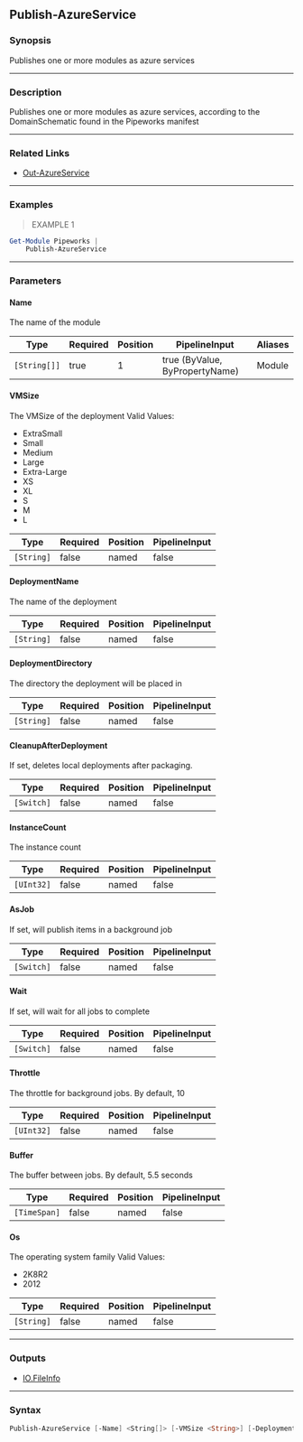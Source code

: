Publish-AzureService
--------------------

### Synopsis
Publishes one or more modules as azure services

---

### Description

Publishes one or more modules as azure services, according to the DomainSchematic found in the Pipeworks manifest

---

### Related Links
* [Out-AzureService](Out-AzureService)

---

### Examples
> EXAMPLE 1

```PowerShell
Get-Module Pipeworks | 
    Publish-AzureService
```

---

### Parameters
#### **Name**
The name of the module

|Type        |Required|Position|PipelineInput                 |Aliases|
|------------|--------|--------|------------------------------|-------|
|`[String[]]`|true    |1       |true (ByValue, ByPropertyName)|Module |

#### **VMSize**
The VMSize of the deployment
Valid Values:

* ExtraSmall
* Small
* Medium
* Large
* Extra-Large
* XS
* XL
* S
* M
* L

|Type      |Required|Position|PipelineInput|
|----------|--------|--------|-------------|
|`[String]`|false   |named   |false        |

#### **DeploymentName**
The name of the deployment

|Type      |Required|Position|PipelineInput|
|----------|--------|--------|-------------|
|`[String]`|false   |named   |false        |

#### **DeploymentDirectory**
The directory the deployment will be placed in

|Type      |Required|Position|PipelineInput|
|----------|--------|--------|-------------|
|`[String]`|false   |named   |false        |

#### **CleanupAfterDeployment**
If set, deletes local deployments after packaging.

|Type      |Required|Position|PipelineInput|
|----------|--------|--------|-------------|
|`[Switch]`|false   |named   |false        |

#### **InstanceCount**
The instance count

|Type      |Required|Position|PipelineInput|
|----------|--------|--------|-------------|
|`[UInt32]`|false   |named   |false        |

#### **AsJob**
If set, will publish items in a background job

|Type      |Required|Position|PipelineInput|
|----------|--------|--------|-------------|
|`[Switch]`|false   |named   |false        |

#### **Wait**
If set, will wait for all jobs to complete

|Type      |Required|Position|PipelineInput|
|----------|--------|--------|-------------|
|`[Switch]`|false   |named   |false        |

#### **Throttle**
The throttle for background jobs.  By default, 10

|Type      |Required|Position|PipelineInput|
|----------|--------|--------|-------------|
|`[UInt32]`|false   |named   |false        |

#### **Buffer**
The buffer between jobs.  By default, 5.5 seconds

|Type        |Required|Position|PipelineInput|
|------------|--------|--------|-------------|
|`[TimeSpan]`|false   |named   |false        |

#### **Os**
The operating system family
Valid Values:

* 2K8R2
* 2012

|Type      |Required|Position|PipelineInput|
|----------|--------|--------|-------------|
|`[String]`|false   |named   |false        |

---

### Outputs
* [IO.FileInfo](https://learn.microsoft.com/en-us/dotnet/api/System.IO.FileInfo)

---

### Syntax
```PowerShell
Publish-AzureService [-Name] <String[]> [-VMSize <String>] [-DeploymentName <String>] [-DeploymentDirectory <String>] [-CleanupAfterDeployment] [-InstanceCount <UInt32>] [-AsJob] [-Wait] [-Throttle <UInt32>] [-Buffer <TimeSpan>] [-Os <String>] [<CommonParameters>]
```
